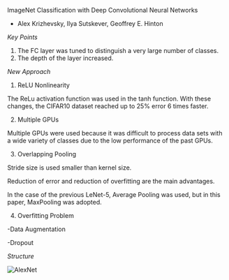 ImageNet Classification with Deep Convolutional Neural Networks
- Alex Krizhevsky, Ilya Sutskever, Geoffrey E. Hinton

*Key Points*

1. The FC layer was tuned to distinguish a very large number of classes.
2. The depth of the layer increased.

*New Approach*

1. ReLU Nonlinearity

The ReLu activation function was used in the tanh function. With these changes, the CIFAR10 dataset reached up to 25% error 6 times faster.

2. Multiple GPUs

Multiple GPUs were used because it was difficult to process data sets with a wide variety of classes due to the low performance of the past GPUs.

3. Overlapping Pooling

Stride size is used smaller than kernel size.

Reduction of error and reduction of overfitting are the main advantages.

In the case of the previous LeNet-5, Average Pooling was used, but in this paper, MaxPooling was adopted.

4. Overfitting Problem

-Data Augmentation

-Dropout

*Structure*

![AlexNet](https://user-images.githubusercontent.com/96281316/147901124-31ea7ca9-1bb1-41c2-a2d2-4c09ef393ad0.png)
